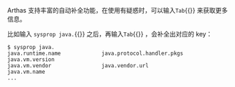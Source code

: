 Arthas 支持丰富的自动补全功能，在使用有疑惑时，可以输入`Tab`{{}} 来获取更多信息。

比如输入 `sysprop java.`{{}} 之后，再输入`Tab`{{}} ，会补全出对应的 key：

```
$ sysprop java.
java.runtime.name             java.protocol.handler.pkgs    java.vm.version
java.vm.vendor                java.vendor.url               java.vm.name
...
```

